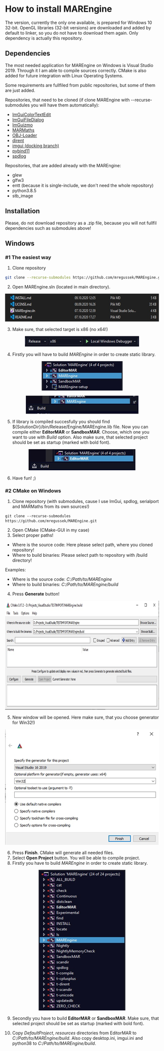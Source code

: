 # How to install MAREngine

The version, currently the only one available, is prepared for Windows 10 32-bit. OpenGL libraries (32-bit versions) are downloaded and added by default to linker, so you do not have to download them again. Only dependency is actually this repository.

## Dependencies

The most needed application for MAREngine on Windows is Visual Studio 2019. Through it I am able to compile sources correctly. CMake is also added for future integration with Linux Operating Systems.

Some requirements are fullfiled from public repositories, but some of them are just added.

Repositories, that need to be cloned (if clone MAREngine with --recurse-submodules you will have them automatically):

- [ImGuiColorTextEdit](https://github.com/BalazsJako/ImGuiColorTextEdit/tree/master)
- [ImGuiFileDialog](https://github.com/BalazsJako/ImGuiColorTextEdit/tree/master)
- [ImGuizmo](https://github.com/CedricGuillemet/ImGuizmo/tree/master)
- [MARMaths](https://github.com/Mregussek/MARMaths/tree/master)
- [OBJ-Loader](https://github.com/Mregussek/OBJ-Loader/tree/master)
- [dirent](https://github.com/tronkko/dirent/tree/master)
- [imgui (docking branch)](https://github.com/ocornut/imgui/tree/docking)
- [pybind11](https://github.com/pybind/pybind11/tree/master)
- [spdlog](https://github.com/gabime/spdlog/tree/master)

Repositories, that are added already with the MAREngine:

- glew
- glfw3
- entt (because it is single-include, we don't need the whole repository)
- python3.8.5
- stb_image

## Installation

Please, do not download repository as a .zip file, because you will not fullfil dependencies such as submodules above!

## Windows

### #1 The easiest way

1. Clone repository

```bash
git clone --recurse-submodules https://github.com/mregussek/MAREngine.git
```

2. Open MAREngine.sln (located in main directory).

<p align="center">
  <img width="621" height="91" src="img/marenginesln.jpg">
</p>

3. Make sure, that selected target is x86 (no x64!)

<p align="center">
  <img width="374" height="34" src="img/x86.jpg">
</p>

4. Firstly you will have to build *MAREngine* in order to create static library.

<p align="center">
  <img width="265" height="96" src="img/compile-static-marengine.jpg">
</p>

<p align="center">
  <img width="369" height="59" src="img/build-static-marengine.jpg">
</p>

5. If library is compiled succesfully you should find ${SolutionDir}/bin/Release/Engine/MAREngine.lib file. Now you can compile either **EditorMAR** or **SandboxMAR**. Choose, which one you want to use with *Build* option. Also make sure, that selected project should be set as startup (marked with bold font).

<p align="center">
  <img width="350" height="69" src="img/build-exe-editormar.jpg">
</p>

6. Have fun! ;)

### #2 CMake on Windows

1. Clone repository (with submodules, cause I use ImGui, spdlog, serialport and MARMaths from its own sources!)

```
git clone --recurse-submodules https://github.com/mregussek/MAREngine.git
```

2. Open CMake (CMake-GUI in my case)
3. Select proper paths!

- Where is the source code: Here please select path, where you cloned repository!
- Where to build binaries: Please select path to repository with /build directory!

Examples:

- Where is the source code: *C:/Path/to/MAREngine*
- Where to build binaries: *C:/Path/to/MAREngine/build*

4. Press **Generate** button!

<p align="center">
  <img width="813" height="356" src="img/cmake_generate.jpg">
</p>

5. New window will be opened. Here make sure, that you choose generator for Win32!)

<p align="center">
  <img width="504" height="378" src="img/win32cmake.jpg">
</p>

6. Press **Finish**. CMake will generate all needed files.
7. Select **Open Project** button. You will be able to compile project.
8. Firstly you have to build *MAREngine* in order to create static library.

<p align="center">
  <img width="284" height="460" src="img/cmake-project-list.jpg">
</p>

9. Secondly you have to build **EditorMAR** or **SandboxMAR**. Make sure, that selected project should be set as startup (marked with bold font).

10. Copy *DefaultProject*, *resources* directories from EditorMAR to *C:/Path/to/MAREngine/build*. Also copy desktop.ini, imgui.ini and python38 to *C:/Path/to/MAREngine/build*.
